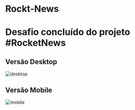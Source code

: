 # Rockt-News
<h1>Desafio concluído do projeto #RocketNews</h1>

<h2>Versão Desktop </h2>

![desktop](https://user-images.githubusercontent.com/103973828/199319582-3a967a95-2130-4d04-817a-bd5e17018179.png)

<h2>Versão Mobile </h2>

![mobile](https://user-images.githubusercontent.com/103973828/199319599-b1f69597-eddb-417f-af91-81f6f4354b95.png)

